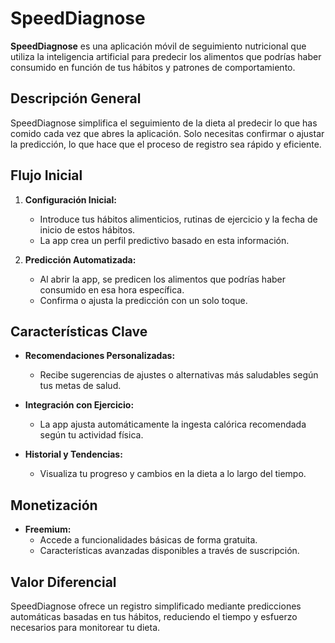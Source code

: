 

# **SpeedDiagnose**

**SpeedDiagnose** es una aplicación móvil de seguimiento nutricional que utiliza la inteligencia artificial para predecir los alimentos que podrías haber consumido en función de tus hábitos y patrones de comportamiento. 

## **Descripción General**

SpeedDiagnose simplifica el seguimiento de la dieta al predecir lo que has comido cada vez que abres la aplicación. Solo necesitas confirmar o ajustar la predicción, lo que hace que el proceso de registro sea rápido y eficiente.

## **Flujo Inicial**

1. **Configuración Inicial:**
   - Introduce tus hábitos alimenticios, rutinas de ejercicio y la fecha de inicio de estos hábitos.
   - La app crea un perfil predictivo basado en esta información.

2. **Predicción Automatizada:**
   - Al abrir la app, se predicen los alimentos que podrías haber consumido en esa hora específica.
   - Confirma o ajusta la predicción con un solo toque.

## **Características Clave**

- **Recomendaciones Personalizadas:**
  - Recibe sugerencias de ajustes o alternativas más saludables según tus metas de salud.

- **Integración con Ejercicio:**
  - La app ajusta automáticamente la ingesta calórica recomendada según tu actividad física.

- **Historial y Tendencias:**
  - Visualiza tu progreso y cambios en la dieta a lo largo del tiempo.

## **Monetización**

- **Freemium:**
  - Accede a funcionalidades básicas de forma gratuita.
  - Características avanzadas disponibles a través de suscripción.

## **Valor Diferencial**

SpeedDiagnose ofrece un registro simplificado mediante predicciones automáticas basadas en tus hábitos, reduciendo el tiempo y esfuerzo necesarios para monitorear tu dieta.
